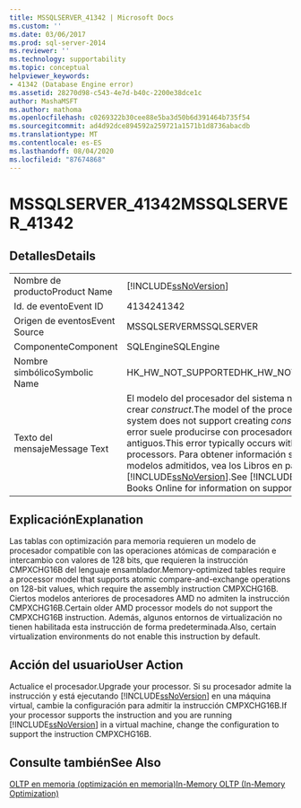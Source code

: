 ```yaml
---
title: MSSQLSERVER_41342 | Microsoft Docs
ms.custom: ''
ms.date: 03/06/2017
ms.prod: sql-server-2014
ms.reviewer: ''
ms.technology: supportability
ms.topic: conceptual
helpviewer_keywords:
- 41342 (Database Engine error)
ms.assetid: 28270d98-c543-4e7d-b40c-2200e38dce1c
author: MashaMSFT
ms.author: mathoma
ms.openlocfilehash: c0269322b30cee88e5ba3d50b6d391464b735f54
ms.sourcegitcommit: ad4d92dce894592a259721a1571b1d8736abacdb
ms.translationtype: MT
ms.contentlocale: es-ES
ms.lasthandoff: 08/04/2020
ms.locfileid: "87674868"
---
```

# <a name="mssqlserver_41342"></a><span data-ttu-id="0d3e0-102">MSSQLSERVER_41342</span><span class="sxs-lookup"><span data-stu-id="0d3e0-102">MSSQLSERVER_41342</span></span>
    
## <a name="details"></a><span data-ttu-id="0d3e0-103">Detalles</span><span class="sxs-lookup"><span data-stu-id="0d3e0-103">Details</span></span>  
  
|||  
|-|-|  
|<span data-ttu-id="0d3e0-104">Nombre de producto</span><span class="sxs-lookup"><span data-stu-id="0d3e0-104">Product Name</span></span>|[!INCLUDE[ssNoVersion](../../includes/ssnoversion-md.md)]|  
|<span data-ttu-id="0d3e0-105">Id. de evento</span><span class="sxs-lookup"><span data-stu-id="0d3e0-105">Event ID</span></span>|<span data-ttu-id="0d3e0-106">41342</span><span class="sxs-lookup"><span data-stu-id="0d3e0-106">41342</span></span>|  
|<span data-ttu-id="0d3e0-107">Origen de eventos</span><span class="sxs-lookup"><span data-stu-id="0d3e0-107">Event Source</span></span>|<span data-ttu-id="0d3e0-108">MSSQLSERVER</span><span class="sxs-lookup"><span data-stu-id="0d3e0-108">MSSQLSERVER</span></span>|  
|<span data-ttu-id="0d3e0-109">Componente</span><span class="sxs-lookup"><span data-stu-id="0d3e0-109">Component</span></span>|<span data-ttu-id="0d3e0-110">SQLEngine</span><span class="sxs-lookup"><span data-stu-id="0d3e0-110">SQLEngine</span></span>|  
|<span data-ttu-id="0d3e0-111">Nombre simbólico</span><span class="sxs-lookup"><span data-stu-id="0d3e0-111">Symbolic Name</span></span>|<span data-ttu-id="0d3e0-112">HK_HW_NOT_SUPPORTED</span><span class="sxs-lookup"><span data-stu-id="0d3e0-112">HK_HW_NOT_SUPPORTED</span></span>|  
|<span data-ttu-id="0d3e0-113">Texto del mensaje</span><span class="sxs-lookup"><span data-stu-id="0d3e0-113">Message Text</span></span>|<span data-ttu-id="0d3e0-114">El modelo del procesador del sistema no permite crear *construct*.</span><span class="sxs-lookup"><span data-stu-id="0d3e0-114">The model of the processor on the system does not support creating *construct*.</span></span> <span data-ttu-id="0d3e0-115">Este error suele producirse con procesadores antiguos.</span><span class="sxs-lookup"><span data-stu-id="0d3e0-115">This error typically occurs with older processors.</span></span> <span data-ttu-id="0d3e0-116">Para obtener información sobre los modelos admitidos, vea los Libros en pantalla de [!INCLUDE[ssNoVersion](../../includes/ssnoversion-md.md)].</span><span class="sxs-lookup"><span data-stu-id="0d3e0-116">See [!INCLUDE[ssNoVersion](../../includes/ssnoversion-md.md)] Books Online for information on supported models.</span></span>|  
  
## <a name="explanation"></a><span data-ttu-id="0d3e0-117">Explicación</span><span class="sxs-lookup"><span data-stu-id="0d3e0-117">Explanation</span></span>  
 <span data-ttu-id="0d3e0-118">Las tablas con optimización para memoria requieren un modelo de procesador compatible con las operaciones atómicas de comparación e intercambio con valores de 128 bits, que requieren la instrucción CMPXCHG16B del lenguaje ensamblador.</span><span class="sxs-lookup"><span data-stu-id="0d3e0-118">Memory-optimized tables require a processor model that supports atomic compare-and-exchange operations on 128-bit values, which require the assembly instruction CMPXCHG16B.</span></span> <span data-ttu-id="0d3e0-119">Ciertos modelos anteriores de procesadores AMD no admiten la instrucción CMPXCHG16B.</span><span class="sxs-lookup"><span data-stu-id="0d3e0-119">Certain older AMD processor models do not support the CMPXCHG16B instruction.</span></span> <span data-ttu-id="0d3e0-120">Además, algunos entornos de virtualización no tienen habilitada esta instrucción de forma predeterminada.</span><span class="sxs-lookup"><span data-stu-id="0d3e0-120">Also, certain virtualization environments do not enable this instruction by default.</span></span>  
  
## <a name="user-action"></a><span data-ttu-id="0d3e0-121">Acción del usuario</span><span class="sxs-lookup"><span data-stu-id="0d3e0-121">User Action</span></span>  
 <span data-ttu-id="0d3e0-122">Actualice el procesador.</span><span class="sxs-lookup"><span data-stu-id="0d3e0-122">Upgrade your processor.</span></span> <span data-ttu-id="0d3e0-123">Si su procesador admite la instrucción y está ejecutando [!INCLUDE[ssNoVersion](../../includes/ssnoversion-md.md)] en una máquina virtual, cambie la configuración para admitir la instrucción CMPXCHG16B.</span><span class="sxs-lookup"><span data-stu-id="0d3e0-123">If your processor supports the instruction and you are running [!INCLUDE[ssNoVersion](../../includes/ssnoversion-md.md)] in a virtual machine, change the configuration to support the instruction CMPXCHG16B.</span></span>  
  
## <a name="see-also"></a><span data-ttu-id="0d3e0-124">Consulte también</span><span class="sxs-lookup"><span data-stu-id="0d3e0-124">See Also</span></span>  
 [<span data-ttu-id="0d3e0-125">OLTP en memoria &#40;optimización en memoria&#41;</span><span class="sxs-lookup"><span data-stu-id="0d3e0-125">In-Memory OLTP &#40;In-Memory Optimization&#41;</span></span>](../in-memory-oltp/in-memory-oltp-in-memory-optimization.md)  
  
  

